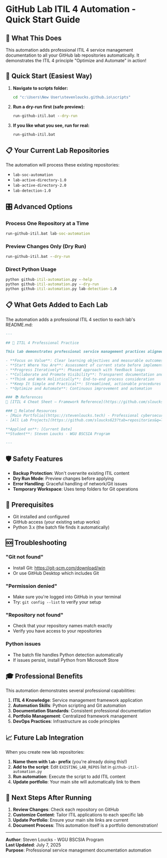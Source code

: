 # GitHub Lab ITIL 4 Automation - Quick Start Guide

## 🎯 What This Does

This automation adds professional ITIL 4 service management documentation to all your GitHub lab repositories automatically. It demonstrates the ITIL 4 principle "Optimize and Automate" in action!

## 🚀 Quick Start (Easiest Way)

1. **Navigate to scripts folder:**
   ```cmd
   cd "c:\Users\New User\stevenloucks.github.io\scripts"
   ```

2. **Run a dry-run first (safe preview):**
   ```cmd
   run-github-itil.bat --dry-run
   ```

3. **If you like what you see, run for real:**
   ```cmd
   run-github-itil.bat
   ```

## 📋 Your Current Lab Repositories

The automation will process these existing repositories:
- `lab-soc-automation`
- `lab-active-directory-1.0`
- `lab-active-directory-2.0` 
- `lab-detection-1.0`

## 🎛️ Advanced Options

### Process One Repository at a Time
```cmd
run-github-itil.bat lab-soc-automation
```

### Preview Changes Only (Dry Run)
```cmd
run-github-itil.bat --dry-run
```

### Direct Python Usage
```cmd
python github-itil-automation.py --help
python github-itil-automation.py --dry-run
python github-itil-automation.py lab-detection-1.0
```

## 📋 What Gets Added to Each Lab

The automation adds a professional ITIL 4 section to each lab's README.md:

```markdown
---

## 🎯 ITIL 4 Professional Practice

This lab demonstrates professional service management practices aligned with ITIL 4 principles:

- **Focus on Value**: Clear learning objectives and measurable outcomes
- **Start Where You Are**: Assessment of current state before implementation  
- **Progress Iteratively**: Phased approach with feedback loops
- **Collaborate and Promote Visibility**: Transparent documentation and knowledge sharing
- **Think and Work Holistically**: End-to-end process consideration
- **Keep It Simple and Practical**: Streamlined, actionable procedures
- **Optimize and Automate**: Continuous improvement and automation

### 📚 References
📘 [ITIL 4 Cheat Sheet – Framework Reference](https://github.com/sloucks623/stevenloucks.github.io/blob/main/frameworks/itil-4-cheat-sheet.md)

### 🔗 Related Resources
- [Main Portfolio](https://stevenloucks.tech) - Professional cybersecurity portfolio
- [All Lab Projects](https://github.com/sloucks623?tab=repositories&q=lab-) - Complete lab collection

**Applied on**: [Current Date]  
**Student**: Steven Loucks - WGU BSCSIA Program

---
```

## 🛡️ Safety Features

- **Backup Protection**: Won't overwrite existing ITIL content
- **Dry Run Mode**: Preview changes before applying
- **Error Handling**: Graceful handling of network/Git issues
- **Temporary Workspace**: Uses temp folders for Git operations

## 🔧 Prerequisites

- Git installed and configured
- GitHub access (your existing setup works)
- Python 3.x (the batch file finds it automatically)

## 🆘 Troubleshooting

### "Git not found"
- Install Git: https://git-scm.com/download/win
- Or use GitHub Desktop which includes Git

### "Permission denied" 
- Make sure you're logged into GitHub in your terminal
- Try: `git config --list` to verify your setup

### "Repository not found"
- Check that your repository names match exactly
- Verify you have access to your repositories

### Python issues
- The batch file handles Python detection automatically
- If issues persist, install Python from Microsoft Store

## 🎓 Professional Benefits

This automation demonstrates several professional capabilities:

1. **ITIL 4 Knowledge**: Service management framework application
2. **Automation Skills**: Python scripting and Git automation  
3. **Documentation Standards**: Consistent professional documentation
4. **Portfolio Management**: Centralized framework management
5. **DevOps Practices**: Infrastructure as code principles

## 📈 Future Lab Integration

When you create new lab repositories:

1. **Name them with `lab-` prefix** (you're already doing this!)
2. **Add to the script**: Edit `EXISTING_LAB_REPOS` list in `github-itil-automation.py`
3. **Run automation**: Execute the script to add ITIL content
4. **Update portfolio**: Your main site will automatically link to them

## 🎯 Next Steps After Running

1. **Review Changes**: Check each repository on GitHub
2. **Customize Content**: Tailor ITIL applications to each specific lab
3. **Update Portfolio**: Ensure your main site links are current
4. **Document Process**: This automation itself is a portfolio demonstration!

---

**Author**: Steven Loucks - WGU BSCSIA Program  
**Last Updated**: July 7, 2025  
**Purpose**: Professional service management documentation automation
